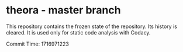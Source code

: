 # theora - master branch

This repository contains the frozen state of the repository.
Its history is cleared. It is used only for static code
analysis with Codacy.

Commit Time: 1716971223